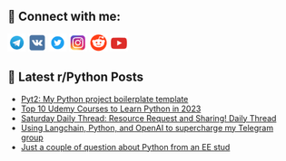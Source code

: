## 🔎 Connect with me:
[<img src="https://github.com/bullbesh/bullbesh/blob/main/images/Telegram.png" width="32" height="32" />](https://t.me/bullbesh)
[<img src="https://github.com/bullbesh/bullbesh/blob/main/images/VK.png" width="32" height="32" />](https://vk.com/bullbesh)
[<img src="https://github.com/bullbesh/bullbesh/blob/main/images/Twitter.png" width="32" height="32" />](https://twitter.com/bullbesh1)
[<img src="https://github.com/bullbesh/bullbesh/blob/main/images/Instagram.png" width="32" height="32" />](https://www.instagram.com/bullbesh)
[<img src="https://github.com/bullbesh/bullbesh/blob/main/images/Reddit.png" width="32" height="32" />](https://www.reddit.com/user/bullbesh)
[<img src="https://github.com/bullbesh/bullbesh/blob/main/images/YouTube.png" width="32" height="32" />](https://www.youtube.com/channel/UCtfjRs6uzgq5mfm8S06WTcg)

## 📕 Latest r/Python Posts
<!-- BLOG-POST-LIST:START -->
- [Pyt2: My Python project boilerplate template](https://www.reddit.com/r/Python/comments/145qm56/pyt2_my_python_project_boilerplate_template/)
- [Top 10 Udemy Courses to Learn Python in 2023](https://www.reddit.com/r/Python/comments/145qinl/top_10_udemy_courses_to_learn_python_in_2023/)
- [Saturday Daily Thread: Resource Request and Sharing! Daily Thread](https://www.reddit.com/r/Python/comments/145kzwc/saturday_daily_thread_resource_request_and/)
- [Using Langchain, Python, and OpenAI to supercharge my Telegram group](https://www.reddit.com/r/Python/comments/145kxlm/using_langchain_python_and_openai_to_supercharge/)
- [Just a couple of question about Python from an EE stud](https://www.reddit.com/r/Python/comments/145jjap/just_a_couple_of_question_about_python_from_an_ee/)
<!-- BLOG-POST-LIST:END -->
